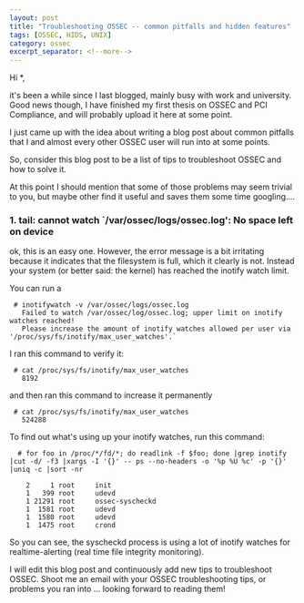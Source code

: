 ```yaml
---
layout: post
title: "Troubleshooting OSSEC -- common pitfalls and hidden features"
tags: [OSSEC, HIDS, UNIX]
category: ossec
excerpt_separator: <!--more-->
---
```


Hi *,

it's been a while since I last blogged, mainly busy with work and university. Good news though, I have finished my first thesis on OSSEC and PCI Compliance, and will probably upload it here at some point.

I just came up with the idea about writing a blog post about common pitfalls that I and almost every other OSSEC user will run into at some points.

<!--more-->

So, consider this blog post to be a list of tips to troubleshoot OSSEC and how to solve it.

At this point I should mention that some of those problems may seem trivial to you, but maybe other find it useful and saves them some time googling....

### 1.  tail: cannot watch `/var/ossec/logs/ossec.log': No space left on device

ok, this is an easy one. However, the error message is a bit irritating because it indicates that the filesystem is full, which it clearly is not. Instead your system (or better said: the kernel) has reached the inotify watch limit.

You can run a 

     # inotifywatch -v /var/ossec/logs/ossec.log
       Failed to watch /var/ossec/log/ossec.log; upper limit on inotify watches reached!
       Please increase the amount of inotify watches allowed per user via '/proc/sys/fs/inotify/max_user_watches'.` 

I ran this command to verify it:

     # cat /proc/sys/fs/inotify/max_user_watches
       8192


and then ran this command to increase it permanently

     # cat /proc/sys/fs/inotify/max_user_watches
       524288


To find out what's using up your inotify watches, run this command:

      # for foo in /proc/*/fd/*; do readlink -f $foo; done |grep inotify |cut -d/ -f3 |xargs -I '{}' -- ps --no-headers -o '%p %U %c' -p '{}' |uniq -c |sort -nr

        2     1 root     init
        1   399 root     udevd
        1 21291 root     ossec-syscheckd
        1  1581 root     udevd
        1  1580 root     udevd
        1  1475 root     crond

So you can see, the syscheckd process is using a lot of inotify watches for realtime-alerting (real time file integrity monitoring).


I will edit this blog post and continuously add new tips to troubleshoot OSSEC.
Shoot me an email with your OSSEC troubleshooting tips, or problems you ran into ... looking forward to reading them!
